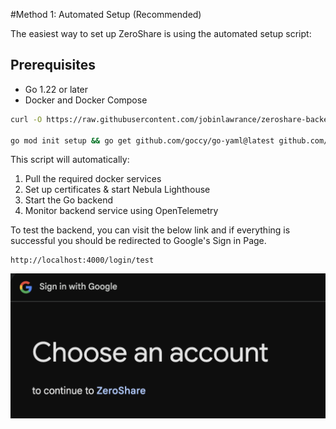 #Method 1: Automated Setup (Recommended)

The easiest way to set up ZeroShare is using the automated setup script:

## Prerequisites
- Go 1.22 or later
- Docker and Docker Compose


```bash linenums="1"
curl -O https://raw.githubusercontent.com/jobinlawrance/zeroshare-backend/main/scripts/setup.go

go mod init setup && go get github.com/goccy/go-yaml@latest github.com/urfave/cli/v2@latest && go run setup.go
```

This script will automatically:

1. Pull the required docker services
2. Set up certificates & start Nebula Lighthouse
3. Start the Go backend
4. Monitor backend service using OpenTelemetry


To test the backend, you can visit the below link and if everything is successful you should be redirected to Google's Sign in Page.

```plaintext
http://localhost:4000/login/test
```
![Sign In](./../assets/google-test.png)